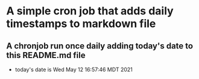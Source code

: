 A simple cron job that adds daily timestamps to markdown file
============================================================
## A chronjob run once daily adding today's date to this README.md file
* today's date is Wed May 12 16:57:46 MDT 2021
